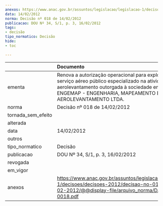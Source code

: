```yaml
---
anexos: https://www.anac.gov.br/assuntos/legislacao/legislacao-1/decisoes/decisoes-2012/decisao-no-018-de-14-02-2012/@@display-file/arquivo_norma/DA2012-0018.pdf
data: 14/02/2012
norma: Decisão nº 018 de 14/02/2012
publicacao: DOU Nº 34, S/1, p. 3, 16/02/2012
tags:
- decisão
tipo_normatico: Decisão
hide: 
- toc 
 
---
```


|                    | Documento                                                                                                                                                                                                        |
|:-------------------|:-----------------------------------------------------------------------------------------------------------------------------------------------------------------------------------------------------------------|
| ementa             | Renova a autorização operacional para exploração de serviço aéreo público especializado na atividade aerolevantamento outorgada à sociedade empresária ENGEMAP - ENGENHARIA, MAPEAMENTO E AEROLEVANTAMENTO LTDA. |
| norma              | Decisão nº 018 de 14/02/2012                                                                                                                                                                                     |
| tornada_sem_efeito |                                                                                                                                                                                                                  |
| alterada           |                                                                                                                                                                                                                  |
| data               | 14/02/2012                                                                                                                                                                                                       |
| outros             |                                                                                                                                                                                                                  |
| tipo_normatico     | Decisão                                                                                                                                                                                                          |
| publicacao         | DOU Nº 34, S/1, p. 3, 16/02/2012                                                                                                                                                                                 |
| revogada           |                                                                                                                                                                                                                  |
| em_vigor           |                                                                                                                                                                                                                  |
| anexos             | https://www.anac.gov.br/assuntos/legislacao/legislacao-1/decisoes/decisoes-2012/decisao-no-018-de-14-02-2012/@@display-file/arquivo_norma/DA2012-0018.pdf                                                        |